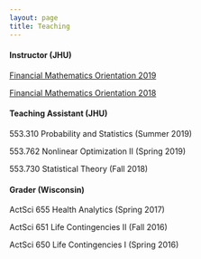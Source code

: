 ```yaml
---
layout: page
title: Teaching
---
```

<h4>Instructor (JHU)</h4>

[Financial Mathematics Orientation 2019](fm2019.html)

[Financial Mathematics Orientation 2018](fm2018.html)


<h4>Teaching Assistant (JHU)</h4>

553.310 Probability and Statistics (Summer 2019)

553.762 Nonlinear Optimization II (Spring 2019)

553.730 Statistical Theory (Fall 2018)


<h4>Grader (Wisconsin)</h4>

ActSci 655 Health Analytics (Spring 2017)

ActSci 651 Life Contingencies II (Fall 2016)

ActSci 650 Life Contingencies I (Spring 2016)


